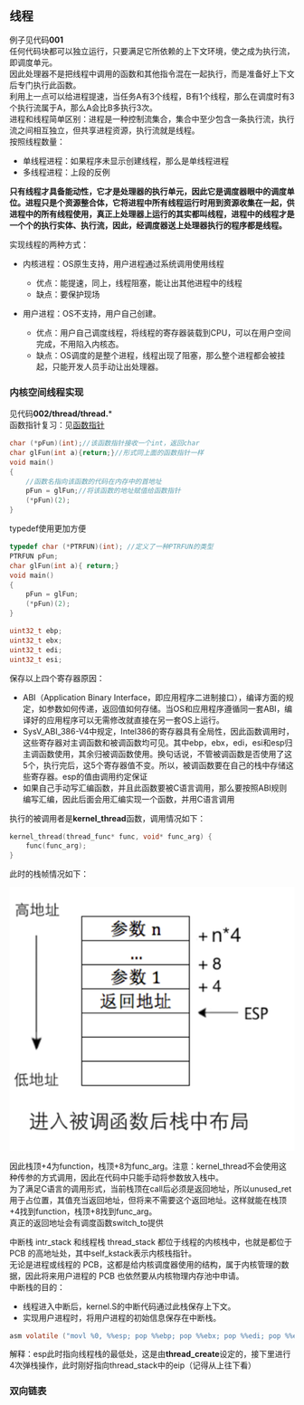 ## 线程
例子见代码**001**  
任何代码块都可以独立运行，只要满足它所依赖的上下文环境，使之成为执行流，即调度单元。  
因此处理器不是把线程中调用的函数和其他指令混在一起执行，而是准备好上下文后专门执行此函数。  
利用上一点可以给进程提速，当任务A有3个线程，B有1个线程，那么在调度时有3个执行流属于A，那么A会比B多执行3次。  
进程和线程简单区别：进程是一种控制流集合，集合中至少包含一条执行流，执行流之间相互独立，但共享进程资源，执行流就是线程。  
按照线程数量：

+ 单线程进程：如果程序未显示创建线程，那么是单线程进程
+ 多线程进程：上段的反例  

**只有线程才具备能动性，它才是处理器的执行单元，因此它是调度器眼中的调度单位。进程只是个资源整合体，它将进程中所有线程运行时用到资源收集在一起，供进程中的所有线程使用，真正上处理器上运行的其实都叫线程，进程中的线程才是一个个的执行实体、执行流，因此，经调度器送上处理器执行的程序都是线程。**

实现线程的两种方式：

+ 内核进程：OS原生支持，用户进程通过系统调用使用线程
    
    + 优点：能提速，同上，线程阻塞，能让出其他进程中的线程
    + 缺点：要保护现场
+ 用户进程：OS不支持，用户自己创建。
    
    + 优点：用户自己调度线程，将线程的寄存器装载到CPU，可以在用户空间完成，不用陷入内核态。
    + 缺点：OS调度的是整个进程，线程出现了阻塞，那么整个进程都会被挂起，只能开发人员手动让出处理器。

### 内核空间线程实现
见代码**002/thread/thread.***  
函数指针复习：见[函数指针](https://blog.csdn.net/qll125596718/article/details/6891881)
```C
char (*pFun)(int);//该函数指针接收一个int，返回char
char glFun(int a){return;}//形式同上面的函数指针一样
void main()
{
    //函数名指向该函数的代码在内存中的首地址
    pFun = glFun;//将该函数的地址赋值给函数指针
    (*pFun)(2);
}
```
typedef使用更加方便
```C
typedef char (*PTRFUN)(int); //定义了一种PTRFUN的类型
PTRFUN pFun; 
char glFun(int a){ return;} 
void main() 
{ 
    pFun = glFun; 
    (*pFun)(2); 
} 
```


```C
uint32_t ebp;
uint32_t ebx;
uint32_t edi;
uint32_t esi;
```
保存以上四个寄存器原因：

+ ABI（Application Binary Interface，即应用程序二进制接口），编译方面的规定，如参数如何传递，返回值如何存储。当OS和应用程序遵循同一套ABI，编译好的应用程序可以无需修改就直接在另一套OS上运行。
+ SysV_ABI_386-V4中规定，Intel386的寄存器具有全局性，因此函数调用时，这些寄存器对主调函数和被调函数均可见。其中ebp，ebx，edi，esi和esp归主调函数使用，其余归被调函数使用。换句话说，不管被调函数是否使用了这5个，执行完后，这5个寄存器值不变。所以，被调函数要在自己的栈中存储这些寄存器。esp的值由调用约定保证
+ 如果自己手动写汇编函数，并且此函数要被C语言调用，那么要按照ABI规则编写汇编，因此后面会用汇编实现一个函数，并用C语言调用  

执行的被调用者是**kernel_thread**函数，调用情况如下：
```C
kernel_thread(thread_func* func, void* func_arg) {
    func(func_arg);
} 
```
此时的栈帧情况如下：  

![这是图片](../imgs/chapter9/stack_frame.png "栈")

因此栈顶+4为function，栈顶+8为func_arg。注意：kernel_thread不会使用这种传参的方式调用，因此在代码中只能手动将参数放入栈中。  
为了满足C语言的调用形式，当前栈顶在call后必须是返回地址，所以unused_ret用于占位置，其值充当返回地址，但将来不需要这个返回地址。这样就能在栈顶+4找到function，栈顶+8找到func_arg。  
真正的返回地址会有调度函数switch_to提供  

中断栈 intr_stack 和线程栈 thread_stack 都位于线程的内核栈中，也就是都位于 PCB 的高地址处，其中self_kstack表示内核栈指针。  
无论是进程或线程的 PCB，这都是给内核调度器使用的结构，属于内核管理的数据，因此将来用户进程的 PCB 也依然要从内核物理内存池中申请。  
中断栈的目的：

+ 线程进入中断后，kernel.S的中断代码通过此栈保存上下文。
+ 实现用户进程时，将用户进程的初始信息保存在中断栈。

```C
asm volatile ("movl %0, %%esp; pop %%ebp; pop %%ebx; pop %%edi; pop %%esi; ret" : : "g" (thread->self_kstack) : "memory");
```

解释：esp此时指向线程栈的最低处，这是由**thread_create**设定的，接下里进行4次弹栈操作，此时刚好指向thread_stack中的eip（记得从上往下看）

### 双向链表